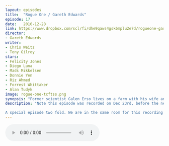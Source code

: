 ```yaml
---
layout: episodes
title:  "Rogue One / Gareth Edwards"
episode: 17
date:   2016-12-28
link: https://www.dropbox.com/scl/fi/dhe9qaws4gsk6mplu2e7d/rogueone-garethedwards_mixdown.mp3?rlkey=f5iu8yt9uwilts6d346slx5l8&dl=0
director:
- Gareth Edwards
writer:
- Chris Weitz
- Tony Gilroy
stars:
- Felicity Jones
- Diego Luna
- Mads Mikkelsen
- Donnie Yen
- Riz Ahmed
- Forrest Whittaker
- Alan Tudyk
image: rogue-one-tcftss.png
synopsis: "Former scientist Galen Erso lives on a farm with his wife and young daughter Jyn. His peaceful existence comes crashing down when the evil Orson Krennic takes him away from his beloved family. Many years later, Galen is now the Empire's lead engineer for the most powerful weapon in the galaxy, the Death Star. Knowing that her father holds the key to its destruction, a vengeful Jyn joins forces with a spy and other resistance fighters to steal the space station's plans for the Rebel Alliance."
description: "Note this episode was recorded on Dec 23rd, before the news of Carrie Fisher's passing.

A special episode two fold. We are in the same room for this recording and we look at Gareth Edwards as a director over the run of the three films he has made, Monsters, Godzilla and now Rogue One. In talking about Rogue One we tackle the issues of acting and the looks of characters. "
---
```


<audio src="https://www.dropbox.com/scl/fi/dhe9qaws4gsk6mplu2e7d/rogueone-garethedwards_mixdown.mp3?rlkey=f5iu8yt9uwilts6d346slx5l8&dl=0" controls></audio> 
